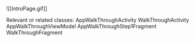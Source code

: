 ![[IntroPage.gif]]

Relevant or related classes:
AppWalkThroughActivity
	WalkThroughActivity
AppWalkThroughViewModel
AppWalkThroughStep1Fragment
	WalkThroughFragment

